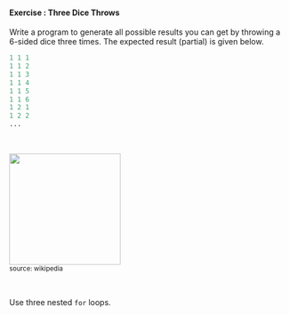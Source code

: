 #### Exercise : Three Dice Throws
        
Write a program to generate all possible results you can get by throwing a <trigger for="pop:exerciseThreeDiceThrows-dice">6-sided dice</trigger> three times. The expected result (partial) is given below.

```python
1 1 1
1 1 2
1 1 3
1 1 4
1 1 5
1 1 6
1 2 1
1 2 2
...
```

<popover id="pop:exerciseThreeDiceThrows-dice" title="" placement="top">
  <div slot="content">

<img src="https://upload.wikimedia.org/wikipedia/commons/a/a5/6sided_dice.jpg" width="200" /><br>
<sub>source: wikipedia</sub>

  </div>
</popover>

<panel type="seamless" header=":bulb: see hint">

Use three nested `for` loops.

</panel>